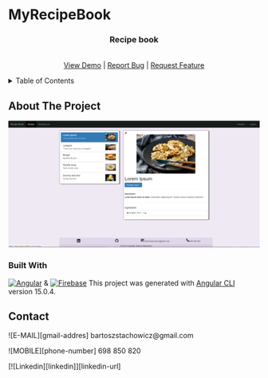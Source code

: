 # MyRecipeBook

<div align="center">

<h3 align="center">Recipe book</h3>

  <p align="center">
    <br />
    <a href="https://recipe-project-database-5cfc2.web.app">View Demo</a>
    |
    <a href="https://github.com/BartekStachowicz/my-recipe-book/issues">Report Bug</a>
    |
    <a href="https://github.com/BartekStachowicz/my-recipe-book/pulls">Request Feature</a>
  </p>
</div>

<details>
  <summary>Table of Contents</summary>
  <ol>
    <li>
      <a href="#about-the-project">About The Project</a>
      <ul>
        <li><a href="#built-with">Built With</a></li>
      </ul>
    </li>
    <!-- <li>
      <a href="#getting-started">Getting Started</a>
      <ul>
        <li><a href="#prerequisites">Prerequisites</a></li>
        <li><a href="#installation">Installation</a></li>
      </ul>
    </li> -->
    <li><a href="#contact">Contact</a></li>
  </ol>
</details>

<!-- ABOUT THE PROJECT -->

## About The Project

![RECIPE_BOOK_PREVIEW][preview-app]

### Built With

[![Angular][angular]][angular-url] & [![Firebase][firebase]][firebase-url]
This project was generated with [Angular CLI](https://github.com/angular/angular-cli) version 15.0.4.

## Contact

<p>![E-MAIL][gmail-addres] bartoszstachowicz@gmail.com</p>
<p>![MOBILE][phone-number] 698 850 820</p>
<p>[![Linkedin][linkedin]][linkedin-url]</p>

<!-- URL's -->

[firebase]: https://img.shields.io/badge/FIREBASE-2C384A?style=for-the-badge&logo=Firebase&logoColor=black
[firebase-url]: https://firebase.com
[angular-url]: https://angular.io/
[angular]: https://img.shields.io/badge/Angular-FF0000?style=for-the-badge&logo=Angular
[preview-app]: src\assets\recipe-book-screen.png
[github-issue]: https://img.shields.io/github/issues/BartekStachowicz/my-recipe-book?color=%235FBFF9&style=flat-square
[linkedin]: https://img.shields.io/badge/Linkedin-0072b1?style=for-the-badge&logo=LinkedIn
[linkedin-url]: https://linkedin.com/in/bstachowicz
[gmail-addres]: https://img.shields.io/badge/email-whitesmoke?style=for-the-badge&logo=Gmail
[phone-number]: https://img.shields.io/badge/MOBILE-whitesmoke?style=for-the-badge&logo=Gmail&logoColor=black
